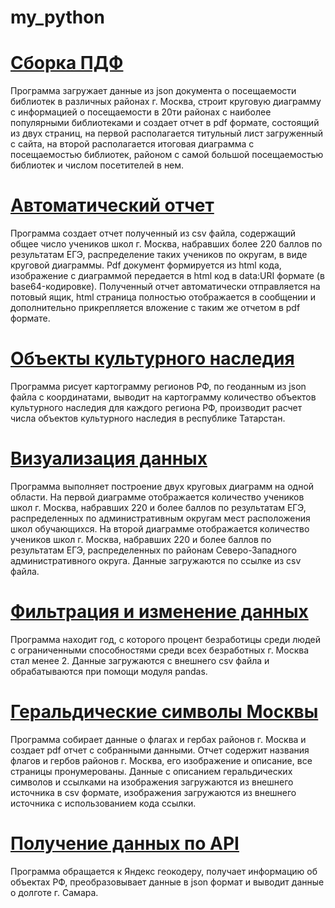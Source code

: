 # my_python

# [Сборка ПДФ](https://github.com/AntonBoy35/my_python/blob/main/assembly_PDF.py)

Программа загружает данные из json документа о посещаемости библиотек в различных районах г. Москва, строит круговую диаграмму с информацией о посещаемости в 20ти районах с наиболее популярными библиотеками и создает отчет в pdf формате, состоящий из двух страниц, на первой располагается титульный лист загруженный с сайта, на второй располагается итоговая диаграмма с посещаемостью библиотек, районом с самой большой посещаемостью библиотек и числом посетителей в нем.

# [Автоматический отчет](https://github.com/AntonBoy35/my_python/blob/main/automatic_report.py)

Программа создает отчет полученный из csv файла, содержащий общее число учеников школ г. Москва, набравших более 220 баллов по результатам ЕГЭ, распределение таких учеников по округам, в виде круговой диаграммы. Pdf документ формируется из html кода, изображение с диаграммой передается в html код в data:URI формате (в base64-кодировке). Полученный отчет автоматически отправляется на потовый ящик, html страница полностью отображается в сообщении и дополнительно прикрепляется вложение с таким же отчетом в pdf формате.

# [Объекты культурного наследия](https://github.com/AntonBoy35/my_python/blob/main/cultural_heritage_sites.py)

Программа рисует картограмму регионов РФ, по геоданным из json файла с координатами, выводит на картограмму количество объектов культурного наследия для каждого региона РФ, производит расчет числа объектов культурного наследия в республике Татарстан.

# [Визуализация данных](https://github.com/AntonBoy35/my_python/blob/main/data_vizualization_type.py)

Программа выполняет построение двух круговых диаграмм на одной области. На первой диаграмме отображается количество учеников школ г. Москва, набравших 220 и более баллов по результатам ЕГЭ, распределенных по административным округам мест расположения школ обучающихся. На второй диаграмме отображается количество учеников школ г. Москва, набравших 220 и более баллов по результатам ЕГЭ, распределенных по районам Северо-Западного административного округа. Данные загружаются по ссылке из csv файла.

# [Фильтрация и изменение данных](https://github.com/AntonBoy35/my_python/blob/main/filtering_and_modifying_data.py)

Программа находит год, с которого процент безработицы среди людей с ограниченными способностями среди всех безработных г. Москва стал менее 2. Данные загружаются с внешнего csv файла и обрабатываются при помощи модуля pandas.

# [Геральдические символы Москвы](https://github.com/AntonBoy35/my_python/blob/main/geraldic.py)

Программа собирает данные о флагах и гербах районов г. Москва и создает pdf отчет с собранными данными. Отчет содержит названия флагов и гербов районов г. Москва, его изображение и описание, все страницы пронумерованы. Данные с описанием геральдических символов и ссылками на изображения загружаются из внешнего источника в csv формате, изображения загружаются из внешнего источника с использованием кода ссылки.

# [Получение данных по API](https://github.com/AntonBoy35/my_python/blob/main/getting_data_via_API.py)

Программа обращается к Яндекс геокодеру, получает информацию об объектах РФ, преобразовывает данные в json формат и выводит данные о долготе г. Самара.
